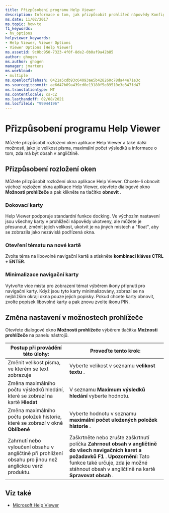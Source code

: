 ```yaml
---
title: Přizpůsobení programu Help Viewer
description: Informace o tom, jak přizpůsobit prohlížeč nápovědy Konfigurace rozložení, velikosti písma, maximálního počtu výsledků a možnosti zahrnutí obsahu v angličtině.
ms.date: 11/02/2017
ms.topic: how-to
f1_keywords:
- hv_options
helpviewer_keywords:
- Help Viewer, Viewer Options
- Viewer Options [Help Viewer]
ms.assetid: 9c0bc950-7323-4f0f-8de2-0b0af9a42b85
author: ghogen
ms.author: ghogen
manager: jmartens
ms.workload:
- multiple
ms.openlocfilehash: 0421a5cdb93c64093ae5b428260c78da44e71e3c
ms.sourcegitcommit: ae6d47b09a439cd0e13180f5e89510e3e347fd47
ms.translationtype: MT
ms.contentlocale: cs-CZ
ms.lasthandoff: 02/08/2021
ms.locfileid: "99944196"
---
```

# <a name="customize-the-help-viewer"></a>Přizpůsobení programu Help Viewer
Můžete přizpůsobit rozložení oken aplikace Help Viewer a také další možnosti, jako je velikost písma, maximální počet výsledků a informace o tom, zda má být obsah v angličtině.

## <a name="customizing-window-layout"></a>Přizpůsobení rozložení oken
Můžete přizpůsobit rozložení okna aplikace Help Viewer. Chcete-li obnovit výchozí rozložení okna aplikace Help Viewer, otevřete dialogové okno **Možnosti prohlížeče** a pak klikněte na tlačítko **obnovit** .

### <a name="docking-tabs"></a>Dokovací karty
Help Viewer podporuje standardní funkce docking. Ve výchozím nastavení jsou všechny karty v prohlížeči nápovědy ukotveny, ale můžete je přesunout, změnit jejich velikost, ukotvit je na jiných místech a "float", aby se zobrazila jako nezávislá podřízená okna.

### <a name="opening-a-topic-in-a-new-tab"></a>Otevření tématu na nové kartě
Zvolte téma na libovolné navigační kartě a stiskněte **kombinaci kláves CTRL + ENTER**.

### <a name="minimize-a-navigation-tab"></a>Minimalizace navigační karty
Vytvořte více místa pro zobrazení témat výběrem ikony připnutí pro navigační karty. Když jsou tyto karty minimalizovány, zobrazí se na nejbližším okraji okna pouze jejich popisky. Pokud chcete karty obnovit, zvolte popisek libovolné karty a pak znovu zvolte ikonu PIN.

## <a name="changing-settings-in-viewer-options"></a>Změna nastavení v možnostech prohlížeče
Otevřete dialogové okno **Možnosti prohlížeče** výběrem tlačítka **Možnosti prohlížeče** na panelu nástrojů.

|Postup při provádění této úlohy:|Proveďte tento krok:|
| - | - |
|Změnit velikost písma, ve kterém se text zobrazuje|Vyberte velikost v seznamu **velikost textu** .|
|Změna maximálního počtu výsledků hledání, které se zobrazí na kartě **Hledat**|V seznamu **Maximum výsledků hledání** vyberte hodnotu.|
|Změna maximálního počtu položek historie, které se zobrazí v okně **Oblíbené**|Vyberte hodnotu v seznamu **maximální počet uložených položek historie** .|
|Zahrnutí nebo vyloučení obsahu v angličtině při prohlížení obsahu pro jinou než anglickou verzi produktu.|Zaškrtněte nebo zrušte zaškrtnutí políčka **Zahrnout obsah v angličtině do všech navigačních karet a požadavků F1** . **Upozornění:**  Tato funkce také určuje, zda je možné stáhnout obsah v angličtině na kartě **Spravovat obsah** .|

## <a name="see-also"></a>Viz také

- [Microsoft Help Viewer](../help-viewer/overview.md)